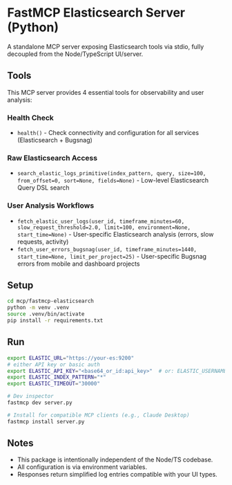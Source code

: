 # FastMCP Elasticsearch Server (Python)

A standalone MCP server exposing Elasticsearch tools via stdio, fully decoupled from the Node/TypeScript UI/server.

## Tools

This MCP server provides 4 essential tools for observability and user analysis:

### Health Check
- `health()` - Check connectivity and configuration for all services (Elasticsearch + Bugsnag)

### Raw Elasticsearch Access  
- `search_elastic_logs_primitive(index_pattern, query, size=100, from_offset=0, sort=None, fields=None)` - Low-level Elasticsearch Query DSL search

### User Analysis Workflows
- `fetch_elastic_user_logs(user_id, timeframe_minutes=60, slow_request_threshold=2.0, limit=100, environment=None, start_time=None)` - User-specific Elasticsearch analysis (errors, slow requests, activity)
- `fetch_user_errors_bugsnag(user_id, timeframe_minutes=1440, start_time=None, limit_per_project=25)` - User-specific Bugsnag errors from mobile and dashboard projects

## Setup
```bash
cd mcp/fastmcp-elasticsearch
python -m venv .venv
source .venv/bin/activate
pip install -r requirements.txt
```

## Run
```bash
export ELASTIC_URL="https://your-es:9200"
# either API key or basic auth
export ELASTIC_API_KEY="<base64_or_id:api_key>"  # or: ELASTIC_USERNAME / ELASTIC_PASSWORD
export ELASTIC_INDEX_PATTERN="*"
export ELASTIC_TIMEOUT="30000"

# Dev inspector
fastmcp dev server.py

# Install for compatible MCP clients (e.g., Claude Desktop)
fastmcp install server.py
```

## Notes
- This package is intentionally independent of the Node/TS codebase.
- All configuration is via environment variables.
- Responses return simplified log entries compatible with your UI types.


